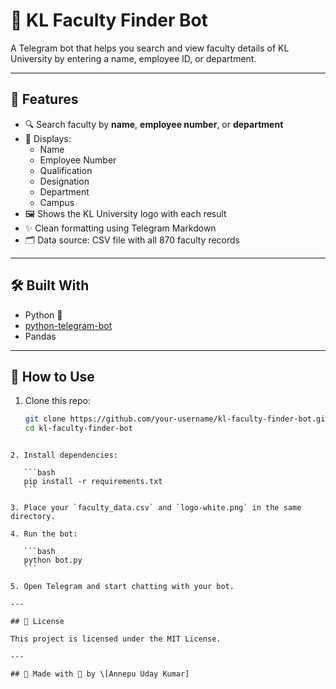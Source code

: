 
# 🤖 KL Faculty Finder Bot

A Telegram bot that helps you search and view faculty details of KL University by entering a name, employee ID, or department.

---

## 📌 Features

- 🔍 Search faculty by **name**, **employee number**, or **department**
- 📄 Displays:
  - Name
  - Employee Number
  - Qualification
  - Designation
  - Department
  - Campus
- 🖼️ Shows the KL University logo with each result
- ✨ Clean formatting using Telegram Markdown
- 🗂️ Data source: CSV file with all 870 faculty records

---

## 🛠️ Built With

- Python 🐍
- [python-telegram-bot](https://github.com/python-telegram-bot/python-telegram-bot)
- Pandas

---

## 🚀 How to Use

1. Clone this repo:
   ```bash
   git clone https://github.com/your-username/kl-faculty-finder-bot.git
   cd kl-faculty-finder-bot
````

2. Install dependencies:

   ```bash
   pip install -r requirements.txt
   ```

3. Place your `faculty_data.csv` and `logo-white.png` in the same directory.

4. Run the bot:

   ```bash
   python bot.py
   ```

5. Open Telegram and start chatting with your bot.

---

## 📄 License

This project is licensed under the MIT License.

---

## 🙌 Made with 💙 by \[Annepu Uday Kumar]

